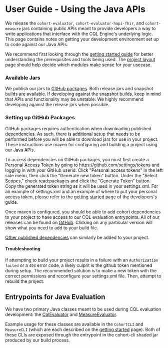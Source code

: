 # User Guide - Using the Java APIs

We release the `cohort-evaluator`, `cohort-evaluator-hapi-fhir`, and `cohort-measure` jars containing public APIs meant
to provide developers a way to write applications that interface with the CQL Engine's underlying logic.
This page contains notes on getting your development environment set up to code against our Java APIs.

We recommend first looking through the [getting started guide](user-guide/getting-started.md) for better understanding the prerequisites and tools being used.
The [project layout](user-guide/project-layout.md) page should help decide which modules make sense for your usecase.

### Available Jars
We publish our jars to [GitHub packages](https://github.com/Alvearie/quality-measure-and-cohort-service/packages/).
Both release jars and snapshot builds are available.
If developing against the snapshot builds, keep in mind that APIs and functionality may be unstable.
We highly recommend developing against the release jars when possible.

### Setting up GitHub Packages
GitHub packages requires authentication when downloading published dependencies. As such, there is additional setup that
needs to be performed before you will be able to download jars for use in your project. These instructions use maven
for configuring and building a project using our Java APIs.

To access dependencies on GitHub packages, you must first create a Personal Access Token by going to https://github.com/settings/tokens and logging in with your GitHub userid. Click "Personal access tokens" in the left side menu, then click the "Generate new token" button. Under the "Select Scopes," check read:packages and click the "Generate Token" button. Copy the generated token string as it will be used in your settings.xml. For an example of settings.xml and an example of where to put your personal access token, please refer to the [getting started](dev-guide/getting-started?id=build-the-code) page of the developers's guide.

Once maven is configured, you should be able to add cohort dependencies to your project to have access to our CQL evaluation entrypoints.
All of our releases can be found on [GitHub](https://github.com/orgs/Alvearie/packages?repo_name=quality-measure-and-cohort-service).
Clicking on any particular version will show what you need to add to your build file.

[Other published dependencies](https://github.com/orgs/Alvearie/packages?repo_name=quality-measure-and-cohort-service)
can similarly be added to your project.

#### Troubleshooting
If attempting to build your project results in a failure with an `Authorization failed` or a `403` error code, a likely
culprit is the github token mentioned during setup. The recommended solution is to make a new token with
the correct permissions and reconfigure your settings.xml file. Then, attempt to rebuild the project.

## Entrypoints for Java Evaluation
We have two primary Java classes meant to be used during CQL evaluation development: the [CqlEvaluator](https://github.com/Alvearie/quality-measure-and-cohort-service/blob/main/cohort-evaluator/src/main/java/com/ibm/cohort/cql/evaluation/CqlEvaluator.java)
and [MeasureEvaluator](https://github.com/Alvearie/quality-measure-and-cohort-service/blob/main/cohort-measure/src/main/java/com/ibm/cohort/measure/MeasureEvaluator.java).

Example usage for these classes are available in the `CohortCLI` and `MeasureCLI` (which are each described on
the [getting started](user-guide/getting-started.md) page).
Both of these CLIs are exposed through the entrypoint in the cohort-cli shaded jar produced by our build process.
